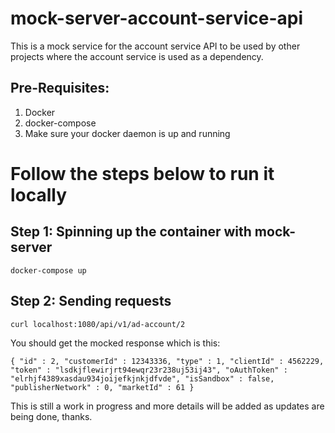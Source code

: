 # mock-server-account-service-api
This is a mock service for the account service API to be used by other projects where the account service is used as a dependency.


## Pre-Requisites:

1. Docker
2. docker-compose
3. Make sure your docker daemon is up and running

# Follow the steps below to run it locally

## Step 1: Spinning up the container with mock-server

`docker-compose up`

## Step 2: Sending requests

`curl localhost:1080/api/v1/ad-account/2`

You should get the mocked response which is this:

`{
  "id" : 2,
  "customerId" : 12343336,
  "type" : 1,
  "clientId" : 4562229,
  "token" : "lsdkjflewirjrt94ewqr23r238uj53ij43",
  "oAuthToken" : "elrhjf4389xasdau934joijefkjnkjdfvde",
  "isSandbox" : false,
  "publisherNetwork" : 0,
  "marketId" : 61
}`

This is still a work in progress and more details will be added as updates are being done, thanks.
